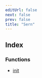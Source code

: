 ```yaml
---
editUrl: false
next: false
prev: false
title: "Sern"
---
```


## Index

### Functions

- [init](/v4/api/namespacessernfunctions/init/)
